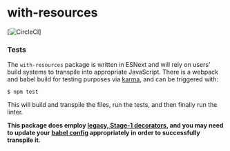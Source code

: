 # with-resources

[![CircleCI](https://circleci.com/gh/SiftScience/with-resources/tree/master.svg?style=svg&circle-token=45a34426d0ed2c954ed07b8ce27248aa6f93cb06)]

### Tests
The `with-resources` package is written in ESNext and will rely on users' build systems to transpile into appropriate JavaScript. There
is a webpack and babel build for testing purposes via [karma](https://karma-runner.github.io), and can be triggered with:

`$ npm test`

This will build and transpile the files, run the tests, and then finally run the linter.

**This package does employ [legacy, Stage-1 decorators](https://github.com/tc39/proposal-decorators/blob/master/previous/METAPROGRAMMING.md),
and you may need to update your [babel config](https://babeljs.io/docs/en/babel-plugin-proposal-decorators#legacy) appropriately in order to successfully transpile it.**
